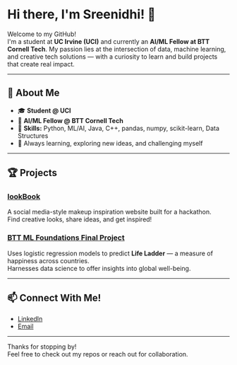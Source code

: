 # Hi there, I'm Sreenidhi! 👋

Welcome to my GitHub!  
I'm a student at **UC Irvine (UCI)** and currently an **AI/ML Fellow at BTT Cornell Tech**. My passion lies at the intersection of data, machine learning, and creative tech solutions — with a curiosity to learn and build projects that create real impact.

---

## 🚀 About Me
- 🎓 **Student @ UCI**
- 🤖 **AI/ML Fellow @ BTT Cornell Tech**
- 🧠 **Skills:** Python, ML/AI, Java, C++, pandas, numpy, scikit-learn, Data Structures
- 🌱 Always learning, exploring new ideas, and challenging myself

---

## 🏆 Projects

### [lookBook](https://github.com/rachaelvle/makeup-website)
A social media-style makeup inspiration website built for a hackathon.  
Find creative looks, share ideas, and get inspired!

### [BTT ML Foundations Final Project](https://github.com/sreenidhi608/log-reg-life-ladder-country-prediction)
Uses logistic regression models to predict **Life Ladder** — a measure of happiness across countries.  
Harnesses data science to offer insights into global well-being.

---

## 📫 Connect With Me!

- [LinkedIn](https://www.linkedin.com/in/sreenidhi-challagundla-3b9205187/)
- [Email](challagundla.nidhi@gmail.com)

---

Thanks for stopping by!  
Feel free to check out my repos or reach out for collaboration.
